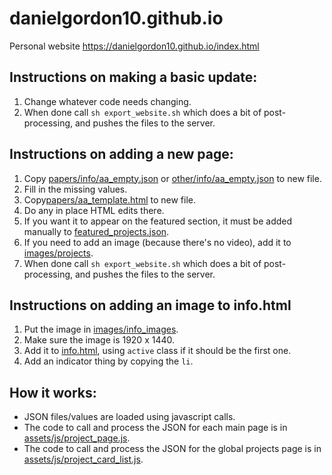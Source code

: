 # danielgordon10.github.io
Personal website
https://danielgordon10.github.io/index.html

## Instructions on making a basic update:
1. Change whatever code needs changing.
1. When done call `sh export_website.sh` which does a bit of post-processing, and pushes the files to the server.

## Instructions on adding a new page:
1. Copy [papers/info/aa_empty.json](papers/info/aa_empty.json) or [other/info/aa_empty.json](other/info/aa_empty.json) to new file.
1. Fill in the missing values.
1. Copy[papers/aa_template.html](papers/aa_template.html) to new file.
1. Do any in place HTML edits there.
1. If you want it to appear on the featured section, it must be added manually to [featured_projects.json](featured_projects.json).
1. If you need to add an image (because there's no video), add it to [images/projects](images/projects).
1. When done call `sh export_website.sh` which does a bit of post-processing, and pushes the files to the server.

## Instructions on adding an image to info.html
1. Put the image in [images/info_images](images/info_images).
1. Make sure the image is 1920 x 1440.
1. Add it to [info.html](info.html), using `active` class if it should be the first one.
1. Add an indicator thing by copying the `li`.

## How it works:
- JSON files/values are loaded using javascript calls.
- The code to call and process the JSON for each main page is in [assets/js/project_page.js](assets/js/project_page.js).
- The code to call and process the JSON for the global projects page is in [assets/js/project_card_list.js](assets/js/project_card_list.js).
